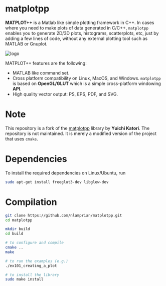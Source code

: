 # matplotpp
**MATPLOT++** is a Matlab like simple plotting framework in C++. In cases where you need to make plots of data generated in C/C++, `matplotpp` enables you to generate 2D/3D plots, histograms, scatterplots, etc, just by adding a few lines of code, without any external plotting tool such as MATLAB or Gnuplot.

![logo](https://github.com/yuichikatori/matplotpp/wiki/images/logo.png)

MATPLOT++ features are the following:
* MATLAB like command set.
* Cross platform compatibility on Linux, MacOS, and Windows. `matplotpp` is based on **OpenGL/GLUT** which is a simple cross-platform windowing **API**.
* High quality vector output: PS, EPS, PDF, and SVG.

# Note
This repository is a fork of the [matplotpp](https://code.google.com/p/matplotpp/) library by **Yuichi Katori**. The repository is not maintained. It is merely a modified version of the project that uses `cmake`.

# Dependencies
To install the required dependencies on Linux/Ubuntu, run
```bash
sudo apt-get install freeglut3-dev libglew-dev
```

# Compilation

```bash
git clone https://github.com/nlamprian/matplotpp.git
cd matplotpp

mkdir build
cd build

# to configure and compile
cmake ..
make

# to run the examples (e.g.)
./ex101_creating_a_plot

# to install the library
sudo make install
```
